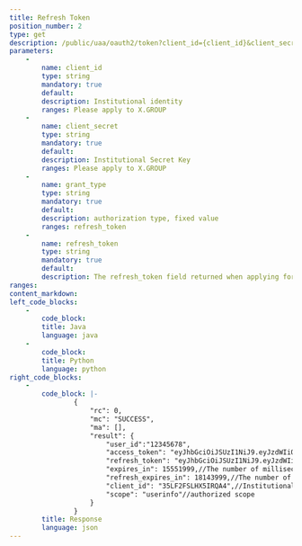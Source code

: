 ```yaml
---
title: Refresh Token
position_number: 2
type: get
description: /public/uaa/oauth2/token?client_id={client_id}&client_secret=${client_secret}&grant_type={grant_type}&refresh_token={refresh_token}
parameters:
    -
        name: client_id
        type: string
        mandatory: true
        default:
        description: Institutional identity
        ranges: Please apply to X.GROUP
    -
        name: client_secret
        type: string
        mandatory: true
        default:
        description: Institutional Secret Key
        ranges: Please apply to X.GROUP
    -
        name: grant_type
        type: string
        mandatory: true
        default:
        description: authorization type, fixed value
        ranges: refresh_token
    -
        name: refresh_token
        type: string
        mandatory: true
        default:
        description: The refresh_token field returned when applying for token
ranges:
content_markdown:
left_code_blocks:
    -
        code_block:
        title: Java
        language: java
    -
        code_block:
        title: Python
        language: python
right_code_blocks:
    -
        code_block: |-
                {
                    "rc": 0,
                    "mc": "SUCCESS",
                    "ma": [],
                    "result": {
                        "user_id":"12345678",
                        "access_token": "eyJhbGciOiJSUzI1NiJ9.eyJzdWIiOiIxIiwidXNlci1pZCI6MSwic2NvcGUiOiJ1c2VyaW5mbyIsImlzcyI6Inh0LmNvbSIsImV4cCI6MTY5MTU2MTA3NiwiY2xpZW50X2lkIjoiMzVMRjJGU0xIWDVJUlFBNCJ9.vkSTiFLcQuO0qJqdm21MfmoLKb38wwhsKPCJI3x1xmOxYouH5GtmcYglk0XRxPeOMVZ-6E6tM3HGn1yMQdqTgHOVeAbtLSBBIqyUh6y-8j_MF8GyBwcEaRK2hfWBNOHw06B-0jLO_mKEduUWZXYHjNiAN2jenbj7Ba6MX7rcENk",//token used to access the authorization interface
                        "refresh_token": "eyJhbGciOiJSUzI1NiJ9.eyJzdWIiOiIxIiwidXNlci1pZCI6MSwic2NvcGUiOiJ1c2VyaW5mbyIsImlzcyI6Inh0LmNvbSIsImV4cCI6MTY5NDE1MzA3NiwiY2xpZW50X2lkIjoiMzVMRjJGU0xIWDVJUlFBNCJ9.UIeGGDiiybfEUEPFAteN3TtCxz5PyZxGDIULaNJjO3mCck7s28nRpXWSxONMGYMXG03XxJVUJs5WfdpNEmKUmmoQQuy-UOCuvV7zLdFmwUHd5e5tDMA7mgTCxbCeyxYE4L8Vr8StEEhxwWbDFxG_-2wdNEgEIvlgg9bI87Qcy9s",//The token used to refresh the access token
                        "expires_in": 15551999,//The number of milliseconds before the access_token expires
                        "refresh_expires_in": 18143999,//The number of milliseconds before refresh_token expires
                        "client_id": "35LF2FSLHX5IRQA4",//Institutional identity
                        "scope": "userinfo"//authorized scope
                    }
                }
        title: Response
        language: json
---
```


